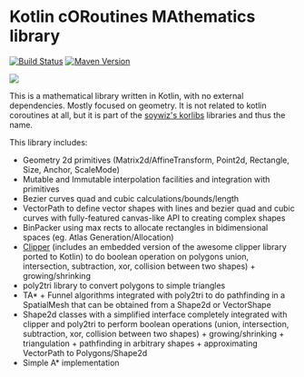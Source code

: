 # Kotlin cORoutines MAthematics library

[![Build Status](https://travis-ci.org/soywiz/korma.svg?branch=master)](https://travis-ci.org/soywiz/korma)
[![Maven Version](https://img.shields.io/github/tag/soywiz/korma.svg?style=flat&label=maven)](http://search.maven.org/#search%7Cga%7C1%7Ca%3A%22korma%22)

![](https://raw.githubusercontent.com/soywiz/kor/master/logos/128/korma.png)

This is a mathematical library written in Kotlin, with no external dependencies. Mostly focused on geometry.
It is not related to kotlin coroutines at all, but it is part of the
[soywiz's korlibs](https://github.com/soywiz/korlibs) libraries and thus the name.

This library includes:

* Geometry 2d primitives (Matrix2d/AffineTransform, Point2d, Rectangle, Size, Anchor, ScaleMode)
* Mutable and Immutable interpolation facilities and integration with primitives
* Bezier curves quad and cubic calculations/bounds/length
* VectorPath to define vector shapes with lines and bezier quad and cubic curves with fully-featured canvas-like API to creating complex shapes
* BinPacker using max rects to allocate rectangles in bidimensional spaces (eg. Atlas Generation/Allocation)
* [Clipper](https://sourceforge.net/projects/polyclipping/) (includes an embedded version of the awesome clipper library ported to Kotlin) to do boolean operation on polygons union, intersection, subtraction, xor, collision between two shapes) + growing/shrinking
* poly2tri library to convert polygons to simple triangles
* TA* + Funnel algorithms integrated with poly2tri to do pathfinding in a SpatialMesh that can be obtained from a Shape2d or VectorShape
* Shape2d classes with a simplified interface completely integrated with clipper and poly2tri to perform boolean operations (union, intersection, subtraction, xor, collision between two shapes) + growing/shrinking + triangulation + pathfinding in arbitrary shapes + approximating VectorPath to Polygons/Shape2d
* Simple A* implementation
